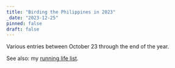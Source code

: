 ```yaml
---
title: "Birding the Philippines in 2023"
_date: "2023-12-25"
pinned: false
draft: false
---
```


Various entries between October 23 through the end of the year.

See also: my [running life list](/birding-life-list).
